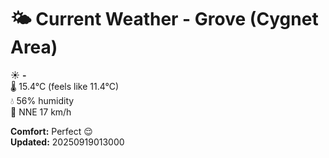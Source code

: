 # 🌤️ Current Weather - Grove (Cygnet Area)

☀️ **-**  
🌡️ 15.4°C (feels like 11.4°C)  
💧 56% humidity  
💨 NNE 17 km/h  

**Comfort:** Perfect 😌  
**Updated:** 20250919013000
